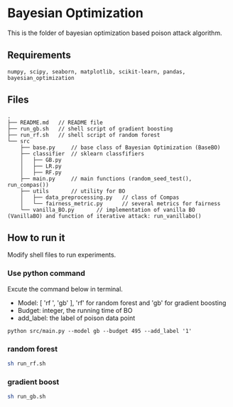 # Bayesian Optimization

This is the folder of bayesian optimization based poison attack algorithm.

## Requirements

```
numpy, scipy, seaborn, matplotlib, scikit-learn, pandas, bayesian_optimization
```

## Files

```
.
├── README.md   // README file
├── run_gb.sh	// shell script of gradient boosting
├── run_rf.sh	// shell script of random forest
└── src 
    ├── base.py		// base class of Bayesian Optimization (BaseBO)
    ├── classifier	// sklearn classfifiers
    │   ├── GB.py	
    │   ├── LR.py	
    │   ├── RF.py	
    ├── main.py		// main functions (random_seed_test(), run_compas())
    ├── utils		// utility for BO
    │   ├── data_preprocessing.py	// class of Compas
    │   └── fairness_metric.py		// several metrics for fairness
    └── vanilla_BO.py		// implementation of vanilla BO (VanillaBO) and function of iterative attack: run_vanillabo()
```



## How to run it

Modify shell files to run experiments.

### Use python command 

Excute the command below in terminal.

- Model: [ 'rf ', 'gb' ], 'rf' for random forest and 'gb' for gradient boosting
- Budget: integer, the running time of BO
- add_label: the label of poison data point

```
python src/main.py --model gb --budget 495 --add_label '1'
```



### random forest

```bash
sh run_rf.sh
```

### gradient boost

```bash
sh run_gb.sh
```

